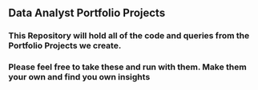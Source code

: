 ##  Data Analyst Portfolio Projects

### This Repository will hold all of the code and queries from the Portfolio Projects we create.

### Please feel free to take these and run with them. Make them your own and find you own insights
